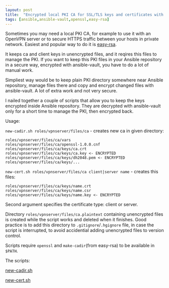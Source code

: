 ```yaml
---
layout: post
title:  "Encrypted local PKI CA for SSL/TLS keys and certificates with ansible vault"
tags: [ansible,ansible-vault,openssl,easy-rsa]
---
```


Sometimes you may need a local PKI CA, for example to use it with an OpenVPN server or to secure HTTPS traffic between your hosts in private network. Easiest and popular way to do it is [easy-rsa](https://github.com/OpenVPN/easy-rsa).

It keeps ca and client keys in unencrypted files, and it reqires this files to manage the PKI. If you want to keep this PKI files in your Ansible repository in a secure way, encrypted with ansible-vault, you have to do a lot of manual work. 

Simpliest way would be to keep plain PKI directory somewhere near Ansible repository, manage files there and copy and encrypt changed files with ansible-vault. A lot of extra work and not very secure.

I nailed together a couple of scripts that allow you to keep the keys encrypted inside Ansible repository. They are decrypted with ansible-vault only for a short time to manage the PKI, then encrypted back.

Usage:


`new-cadir.sh roles/vpnserver/files/ca` - creates new ca in given directory:

```
roles/vpnserver/files/ca/vars
roles/vpnserver/files/ca/openssl-1.0.0.cnf
roles/vpnserver/files/ca/keys/ca.crt
roles/vpnserver/files/ca/keys/ca.key <- ENCRYPTED
roles/vpnserver/files/ca/keys/dh2048.pem <- ENCRYPTED
roles/vpnserver/files/ca/keys/...
```


`new-cert.sh roles/vpnserver/files/ca client|server name` - creates this files:

```
roles/vpnserver/files/ca/keys/name.crt
roles/vpnserver/files/ca/keys/name.csr
roles/vpnserver/files/ca/keys/name.key <- ENCRYPTED
```

Second argument specifies the certificate type: client or server.

Directory `roles/vpnserver/files/ca.plaintext` containing unencrypted files is created while the script works and deleted when it finishes. Good practice is to add this directory to `.gitignore`/`.hgignore` file, in case the script is interrupted, to avoid accidential adding unencrypted files to version control.

Scripts require `openssl` and `make-cadir`(from easy-rsa) to be available in `$PATH`.

The scripts:

[new-cadir.sh](https://gist.github.com/...)

[new-cert.sh](https://gist.github.com/...)
